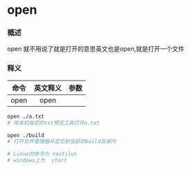 # open



### 概述

open 就不用说了就是打开的意思英文也是open,就是打开一个文件

### 释义

| 命令 | 英文释义 | 参数 |
| :--: | :------: | :--: |
| open |   open   |      |

```bash
open ./a.txt 
# 用本机指定的txt预览工具打开a.txt

open ./build
# 打开文件管理器并定位到当前的build目录内

# Linux的命令为 nautilus 
# windows上为  start
```

